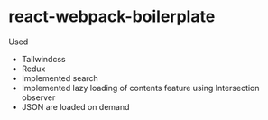# react-webpack-boilerplate

Used
* Tailwindcss
* Redux
* Implemented search
* Implemented lazy loading of contents feature using Intersection observer
* JSON are loaded on demand
